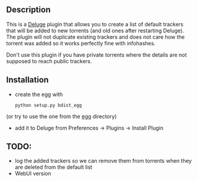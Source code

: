 ## Description

This is a [Deluge][1] plugin that allows you to create a list of default trackers
that will be added to new torrents (and old ones after restarting Deluge). The
plugin will not duplicate existing trackers and does not care how the torrent
was added so it works perfectly fine with infohashes.

Don't use this plugin if you have private torrents where the details are not
supposed to reach public trackers.

## Installation

* create the egg with

    `python setup.py bdist_egg`

(or try to use the one from the [egg][2] directory)

* add it to Deluge from Preferences -> Plugins -> Install Plugin

## TODO:

* log the added trackers so we can remove them from torrents when they are deleted from the default list
* WebUI version

[1]: http://deluge-torrent.org/
[2]: egg/

